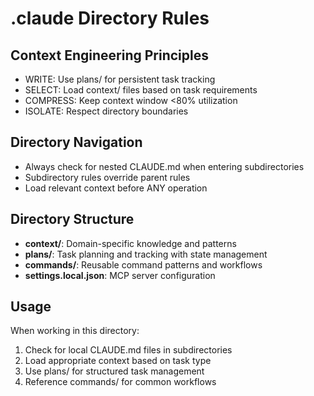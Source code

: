 # .claude Directory Rules

## Context Engineering Principles
- WRITE: Use plans/ for persistent task tracking
- SELECT: Load context/ files based on task requirements  
- COMPRESS: Keep context window <80% utilization
- ISOLATE: Respect directory boundaries

## Directory Navigation
- Always check for nested CLAUDE.md when entering subdirectories
- Subdirectory rules override parent rules
- Load relevant context before ANY operation

## Directory Structure
- **context/**: Domain-specific knowledge and patterns
- **plans/**: Task planning and tracking with state management
- **commands/**: Reusable command patterns and workflows
- **settings.local.json**: MCP server configuration

## Usage
When working in this directory:
1. Check for local CLAUDE.md files in subdirectories
2. Load appropriate context based on task type
3. Use plans/ for structured task management
4. Reference commands/ for common workflows